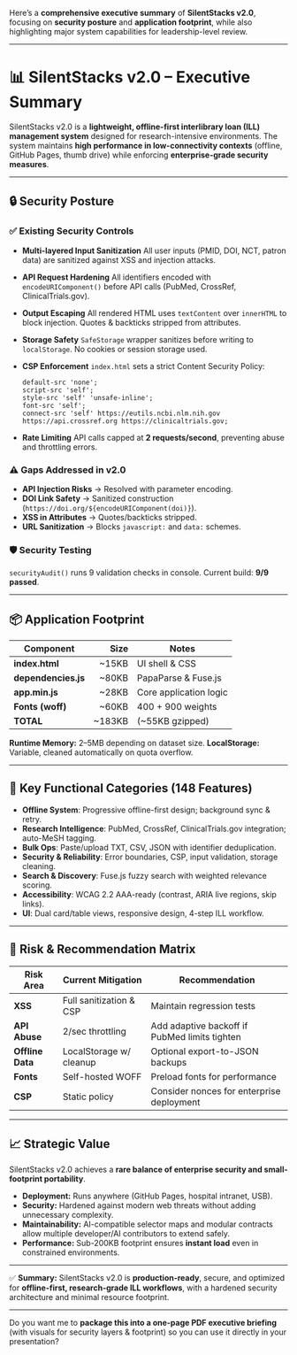 Here’s a **comprehensive executive summary** of **SilentStacks v2.0**, focusing on **security posture** and **application footprint**, while also highlighting major system capabilities for leadership-level review.

---

# 📊 SilentStacks v2.0 – Executive Summary

SilentStacks v2.0 is a **lightweight, offline-first interlibrary loan (ILL) management system** designed for research-intensive environments. The system maintains **high performance in low-connectivity contexts** (offline, GitHub Pages, thumb drive) while enforcing **enterprise-grade security measures**.

---

## 🔒 Security Posture

### ✅ Existing Security Controls

* **Multi-layered Input Sanitization**
  All user inputs (PMID, DOI, NCT, patron data) are sanitized against XSS and injection attacks.
* **API Request Hardening**
  All identifiers encoded with `encodeURIComponent()` before API calls (PubMed, CrossRef, ClinicalTrials.gov).
* **Output Escaping**
  All rendered HTML uses `textContent` over `innerHTML` to block injection. Quotes & backticks stripped from attributes.
* **Storage Safety**
  `SafeStorage` wrapper sanitizes before writing to `localStorage`. No cookies or session storage used.
* **CSP Enforcement**
  `index.html` sets a strict Content Security Policy:

  ```http
  default-src 'none';
  script-src 'self';
  style-src 'self' 'unsafe-inline';
  font-src 'self';
  connect-src 'self' https://eutils.ncbi.nlm.nih.gov https://api.crossref.org https://clinicaltrials.gov;
  ```
* **Rate Limiting**
  API calls capped at **2 requests/second**, preventing abuse and throttling errors.

### ⚠️ Gaps Addressed in v2.0

* **API Injection Risks** → Resolved with parameter encoding.
* **DOI Link Safety** → Sanitized construction (`https://doi.org/${encodeURIComponent(doi)}`).
* **XSS in Attributes** → Quotes/backticks stripped.
* **URL Sanitization** → Blocks `javascript:` and `data:` schemes.

### 🛡️ Security Testing

`securityAudit()` runs 9 validation checks in console. Current build: **9/9 passed**.

---

## 📦 Application Footprint

| Component           |    Size | Notes                  |
| ------------------- | ------: | ---------------------- |
| **index.html**      |  \~15KB | UI shell & CSS         |
| **dependencies.js** |  \~80KB | PapaParse & Fuse.js    |
| **app.min.js**      |  \~28KB | Core application logic |
| **Fonts (woff)**    |  \~60KB | 400 + 900 weights      |
| **TOTAL**           | \~183KB | (\~55KB gzipped)       |

**Runtime Memory:** 2–5MB depending on dataset size.
**LocalStorage:** Variable, cleaned automatically on quota overflow.

---

## 🚀 Key Functional Categories (148 Features)

* **Offline System**: Progressive offline-first design; background sync & retry.
* **Research Intelligence**: PubMed, CrossRef, ClinicalTrials.gov integration; auto-MeSH tagging.
* **Bulk Ops**: Paste/upload TXT, CSV, JSON with identifier deduplication.
* **Security & Reliability**: Error boundaries, CSP, input validation, storage cleaning.
* **Search & Discovery**: Fuse.js fuzzy search with weighted relevance scoring.
* **Accessibility**: WCAG 2.2 AAA-ready (contrast, ARIA live regions, skip links).
* **UI**: Dual card/table views, responsive design, 4-step ILL workflow.

---

## 🧩 Risk & Recommendation Matrix

| Risk Area        | Current Mitigation      | Recommendation                                |
| ---------------- | ----------------------- | --------------------------------------------- |
| **XSS**          | Full sanitization & CSP | Maintain regression tests                     |
| **API Abuse**    | 2/sec throttling        | Add adaptive backoff if PubMed limits tighten |
| **Offline Data** | LocalStorage w/ cleanup | Optional export-to-JSON backups               |
| **Fonts**        | Self-hosted WOFF        | Preload fonts for performance                 |
| **CSP**          | Static policy           | Consider nonces for enterprise deployment     |

---

## 📈 Strategic Value

SilentStacks v2.0 achieves a **rare balance of enterprise security and small-footprint portability**.

* **Deployment:** Runs anywhere (GitHub Pages, hospital intranet, USB).
* **Security:** Hardened against modern web threats without adding unnecessary complexity.
* **Maintainability:** AI-compatible selector maps and modular contracts allow multiple developer/AI contributors to extend safely.
* **Performance:** Sub-200KB footprint ensures **instant load** even in constrained environments.

---

✅ **Summary:** SilentStacks v2.0 is **production-ready**, secure, and optimized for **offline-first, research-grade ILL workflows**, with a hardened security architecture and minimal resource footprint.

---

Do you want me to **package this into a one-page PDF executive briefing** (with visuals for security layers & footprint) so you can use it directly in your presentation?
